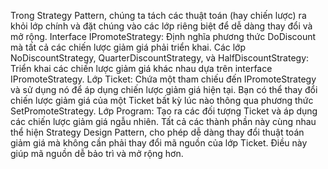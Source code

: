 Trong Strategy Pattern, chúng ta tách các thuật toán (hay chiến lược) ra khỏi lớp chính và đặt chúng vào các lớp riêng biệt để dễ dàng thay đổi và mở rộng.
Interface IPromoteStrategy: Định nghĩa phương thức DoDiscount mà tất cả các chiến lược giảm giá phải triển khai.
Các lớp NoDiscountStrategy, QuarterDiscountStrategy, và HalfDiscountStrategy: Triển khai các chiến lược giảm giá khác nhau dựa trên interface IPromoteStrategy.
Lớp Ticket: Chứa một tham chiếu đến IPromoteStrategy và sử dụng nó để áp dụng chiến lược giảm giá hiện tại. Bạn có thể thay đổi chiến lược giảm giá của một Ticket bất kỳ lúc nào thông qua phương thức SetPromoteStrategy.
Lớp Program: Tạo ra các đối tượng Ticket và áp dụng các chiến lược giảm giá ngẫu nhiên.
Tất cả các thành phần này cùng nhau thể hiện Strategy Design Pattern, cho phép dễ dàng thay đổi thuật toán giảm giá mà không cần phải thay đổi mã nguồn của lớp Ticket. 
Điều này giúp mã nguồn dễ bảo trì và mở rộng hơn.
